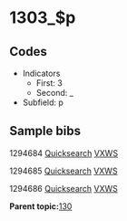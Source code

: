 # 1303\_$p

## Codes

-   Indicators
    -   First: 3
    -   Second: \_
-   Subfield: p

## Sample bibs

1294684 [Quicksearch](https://search.library.yale.edu/catalog/1294684) [VXWS](http://prodorbis.library.yale.edu:7014/vxws/GetHoldingsService?bibId=1294684)

1294685 [Quicksearch](https://search.library.yale.edu/catalog/1294685) [VXWS](http://prodorbis.library.yale.edu:7014/vxws/GetHoldingsService?bibId=1294685)

1294686 [Quicksearch](https://search.library.yale.edu/catalog/1294686) [VXWS](http://prodorbis.library.yale.edu:7014/vxws/GetHoldingsService?bibId=1294686)

**Parent topic:**[130](../../tags/130/130.md)

